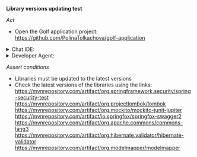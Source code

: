 **Library versions updating test**

*Act*

- Open the Golf application project:
https://github.com/PolinaTolkachova/golf-application

<details>
<summary>Chat IDE:</summary>

- Go to file src/test/pom.xml
- Highlight the file
- Open the chat AI interface and enter:

> Update the libraries in `pom.xml` to the latest version using Maven repository. Check the latest version at https://mvnrepository.com

- Submit the question
- Replace the existing code with the proposed code
- The code should compile

</details>

<details>
<summary>Developer Agent:</summary>

- Open the developer agent interface
- Add files to context:
    - src/test/pom.xml
- Enter task description:

> Update the libraries in `pom.xml` to the latest version using Maven repository. Check the latest version at https://mvnrepository.com

- Submit the task description and wait implementation plan is generated
- Go to the implementation plan
- Follow the implementation plan steps and modify source code following the instructions

</details>

*Assert conditions*

- Libraries must be updated to the latest versions
- Check the latest versions of the libraries using the links:
https://mvnrepository.com/artifact/org.springframework.security/spring-security-test
https://mvnrepository.com/artifact/org.projectlombok/lombok
https://mvnrepository.com/artifact/org.mockito/mockito-junit-jupiter
https://mvnrepository.com/artifact/io.springfox/springfox-swagger2
https://mvnrepository.com/artifact/org.apache.commons/commons-lang3
https://mvnrepository.com/artifact/org.hibernate.validator/hibernate-validator
https://mvnrepository.com/artifact/org.modelmapper/modelmapper


